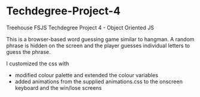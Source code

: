 # Techdegree-Project-4
 Treehouse FSJS Techdegree Project 4 - Object Oriented JS

This is a browser-based word guessing game similar to hangman. A random phrase is hidden on the screen and the player guesses individual letters to guess the phrase.

I customized the css with
  - modified colour palette and extended the colour variables
  - added animations from the supplied animations.css to the onscreen keyboard and the win/lose screens